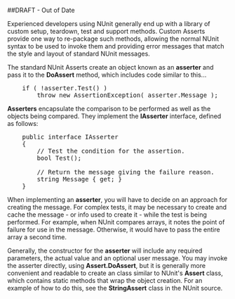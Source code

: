 ##DRAFT - Out of Date

Experienced developers using NUnit generally end up with a library of custom
setup, teardown, test and support methods. Custom Asserts provide one way to
re-package such methods, allowing the normal NUnit syntax to be used to
invoke them and providing error messages that match the style and layout
of standard NUnit messages.

The standard NUnit Asserts create an object known as an <b>asserter</b> and
pass it to the <b>DoAssert</b> method, which includes code similar to this...

<pre class="prettyprint">
	if ( !asserter.Test() )
		throw new AssertionException( asserter.Message );
</pre></p>

<p><b>Asserters</b> encapsulate the comparison to be performed as well as the
objects being compared. They implement the <b>IAsserter</b> interface, 
defined as follows:

<pre class="prettyprint">
	public interface IAsserter
	{
		// Test the condition for the assertion.
		bool Test();

		// Return the message giving the failure reason.
		string Message { get; }
	}
</pre></p>

<p>When implementing an <b>asserter</b>, you will have to decide on an approach
for creating the message. For complex tests, it may be necessary to create
and cache the message - or info used to create it - while the test is
being performed. For example, when NUnit compares arrays, it notes the
point of failure for use in the message. Otherwise, it would have to 
pass the entire array a second time.</p>

<p>Generally, the constructor for the <b>asserter</b> will include any required
parameters, the actual value and an optional user message. You may invoke
the asserter directly, using <b>Assert.DoAssert</b>, but it is generally more 
convenient and readable to create an class similar to NUnit's <b>Assert</b> class,
which contains static methods that wrap the object creation. For an example of 
how to do this, see the <b>StringAssert</b> class in the NUnit source.</p>
